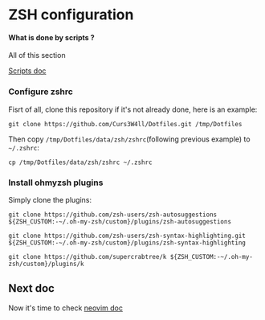 # ZSH configuration

#### What is done by scripts ?
All of this section

[Scripts doc](doc/scripts.md)

### Configure zshrc

Fisrt of all, clone this repository if it's not already done, here is an example:
```
git clone https://github.com/Curs3W4ll/Dotfiles.git /tmp/Dotfiles
```

Then copy `/tmp/Dotfiles/data/zsh/zshrc`(following previous example) to `~/.zshrc`:
```
cp /tmp/Dotfiles/data/zsh/zshrc ~/.zshrc
```

### Install ohmyzsh plugins

Simply clone the plugins:
```
git clone https://github.com/zsh-users/zsh-autosuggestions ${ZSH_CUSTOM:-~/.oh-my-zsh/custom}/plugins/zsh-autosuggestions
```
```
git clone https://github.com/zsh-users/zsh-syntax-highlighting.git ${ZSH_CUSTOM:-~/.oh-my-zsh/custom}/plugins/zsh-syntax-highlighting
```
```
git clone https://github.com/supercrabtree/k ${ZSH_CUSTOM:-~/.oh-my-zsh/custom}/plugins/k
```

## Next doc

Now it's time to check [neovim doc](doc/neovim.md)
